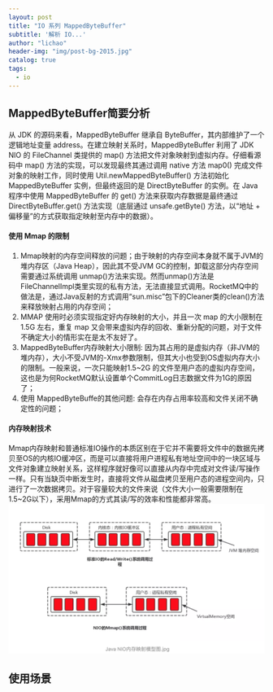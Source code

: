 ```yaml
---
layout: post
title: "IO 系列 MappedByteBuffer"
subtitle: '解析 IO...'
author: "lichao"
header-img: "img/post-bg-2015.jpg"
catalog: true
tags:
  - io
---
```



## MappedByteBuffer简要分析
从 JDK 的源码来看，MappedByteBuffer 继承自 ByteBuffer，其内部维护了一个逻辑地址变量 address。在建立映射关系时，MappedByteBuffer 利用了 JDK NIO 的 FileChannel 类提供的 map() 方法把文件对象映射到虚拟内存。仔细看源码中 map() 方法的实现，可以发现最终其通过调用 native 方法 map0() 完成文件对象的映射工作，同时使用 Util.newMappedByteBuffer() 方法初始化MappedByteBuffer 实例，但最终返回的是 DirectByteBuffer 的实例。在 Java 程序中使用 MappedByteBuffer 的 get() 方法来获取内存数据是最终通过 DirectByteBuffer.get() 方法实现（底层通过 unsafe.getByte() 方法，以“地址 + 偏移量”的方式获取指定映射至内存中的数据）。

#### 使用 Mmap 的限制
1. Mmap映射的内存空间释放的问题；由于映射的内存空间本身就不属于JVM的堆内存区（Java Heap），因此其不受JVM GC的控制，卸载这部分内存空间需要通过系统调用 unmap()方法来实现。然而unmap()方法是FileChannelImpl类里实现的私有方法，无法直接显式调用。RocketMQ中的做法是，通过Java反射的方式调用“sun.misc”包下的Cleaner类的clean()方法来释放映射占用的内存空间；
2. MMAP 使用时必须实现指定好内存映射的大小，并且一次 map 的大小限制在 1.5G 左右，重复 map 又会带来虚拟内存的回收、重新分配的问题，对于文件不确定大小的情形实在是太不友好了。
3. MappedByteBuffer内存映射大小限制: 因为其占用的是虚拟内存（非JVM的堆内存），大小不受JVM的-Xmx参数限制，但其大小也受到OS虚拟内存大小的限制。一般来说，一次只能映射1.5~2G 的文件至用户态的虚拟内存空间，这也是为何RocketMQ默认设置单个CommitLog日志数据文件为1G的原因了；
4. 使用 MappedByteBuffe的其他问题: 会存在内存占用率较高和文件关闭不确定性的问题；
#### 内存映射技术
Mmap内存映射和普通标准IO操作的本质区别在于它并不需要将文件中的数据先拷贝至OS的内核IO缓冲区，而是可以直接将用户进程私有地址空间中的一块区域与文件对象建立映射关系，这样程序就好像可以直接从内存中完成对文件读/写操作一样。只有当缺页中断发生时，直接将文件从磁盘拷贝至用户态的进程空间内，只进行了一次数据拷贝。对于容量较大的文件来说（文件大小一般需要限制在1.5~2G以下），采用Mmap的方式其读/写的效率和性能都非常高。
![存储概览](/img/rocketmq/mmap2.png)

## 使用场景



